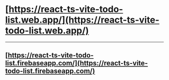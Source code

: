 # [https://react-ts-vite-todo-list.web.app/](https://react-ts-vite-todo-list.web.app/)

----------------------------------------------------------------------------------

## [https://react-ts-vite-todo-list.firebaseapp.com/](https://react-ts-vite-todo-list.firebaseapp.com/)
